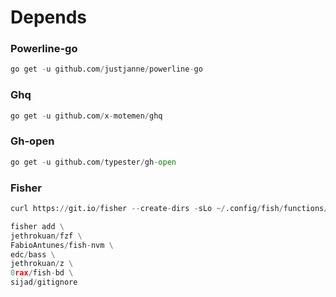 # Depends
### Powerline-go
```python
go get -u github.com/justjanne/powerline-go
```
### Ghq
```python
go get -u github.com/x-motemen/ghq
```
### Gh-open
```python
go get -u github.com/typester/gh-open
```
### Fisher
```python
curl https://git.io/fisher --create-dirs -sLo ~/.config/fish/functions/fisher.fish
```
```python
fisher add \
jethrokuan/fzf \
FabioAntunes/fish-nvm \
edc/bass \
jethrokuan/z \
0rax/fish-bd \
sijad/gitignore
```
